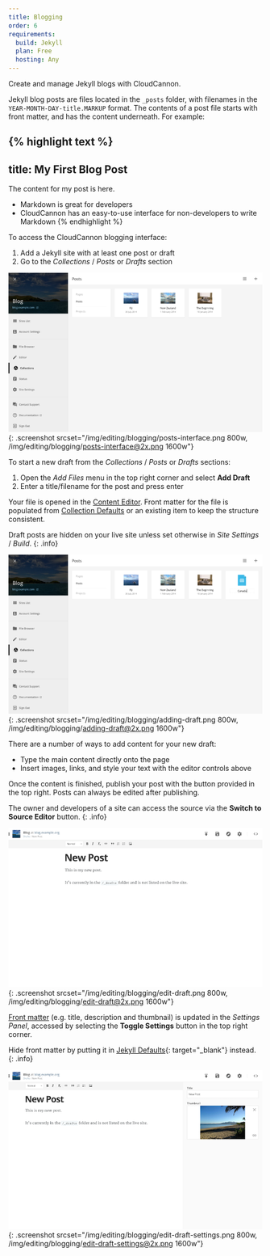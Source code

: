 ```yaml
---
title: Blogging
order: 6
requirements:
  build: Jekyll
  plan: Free
  hosting: Any
---
```


Create and manage Jekyll blogs with CloudCannon.

Jekyll blog posts are files located in the `_posts` folder, with filenames in the `YEAR-MONTH-DAY-title.MARKUP` format. The contents of a post file starts with front matter, and has the content underneath. For example:

{% highlight text %}
---
title: My First Blog Post
---
The content for my post is here.

* Markdown is great for developers
* CloudCannon has an easy-to-use interface for non-developers to write Markdown
{% endhighlight %}



To access the CloudCannon blogging interface:

1. Add a Jekyll site with at least one post or draft
2. Go to the *Collections* / *Posts* or *Drafts* section

![Empty blogging interface](/img/editing/blogging/posts-interface.png){: .screenshot srcset="/img/editing/blogging/posts-interface.png 800w, /img/editing/blogging/posts-interface@2x.png 1600w"}



To start a new draft from the *Collections* / *Posts* or *Drafts* sections:

1. Open the *Add Files* menu in the top right corner and select **Add Draft**
2. Enter a title/filename for the post and press enter

Your file is opened in the [Content Editor](/editing/content-editor/). Front matter for the file is populated from [Collection Defaults](/editing/collection-defaults/) or an existing item to keep the structure consistent.

Draft posts are hidden on your live site unless set otherwise in *Site Settings* / *Build*.
{: .info}

![Creating a new draft](/img/editing/blogging/adding-draft.png){: .screenshot srcset="/img/editing/blogging/adding-draft.png 800w, /img/editing/blogging/adding-draft@2x.png 1600w"}



There are a number of ways to add content for your new draft:

* Type the main content directly onto the page
* Insert images, links, and style your text with the editor controls above

Once the content is finished, publish your post with the button provided in the top right. Posts can always be edited after publishing.

The owner and developers of a site can access the source via the **Switch to Source Editor** button.
{: .info}

![Editing draft](/img/editing/blogging/edit-draft.png){: .screenshot srcset="/img/editing/blogging/edit-draft.png 800w, /img/editing/blogging/edit-draft@2x.png 1600w"}



[Front matter](/editing/front-matter/) (e.g. title, description and thumbnail) is updated in the *Settings Panel*, accessed by selecting the **Toggle Settings** button in the top right corner.

Hide front matter by putting it in [Jekyll Defaults](http://jekyllrb.com/docs/configuration/#front-matter-defaults){: target="_blank"} instead.
{: .info}

![Editing draft with Settings Panel open](/img/editing/blogging/edit-draft-settings.png){: .screenshot srcset="/img/editing/blogging/edit-draft-settings.png 800w, /img/editing/blogging/edit-draft-settings@2x.png 1600w"}
